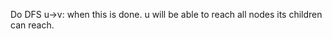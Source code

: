 
Do DFS
  u->v: 
    when this is done. 
    u will be able to reach all nodes its children can reach.
     
